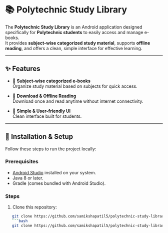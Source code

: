 # 📚 Polytechnic Study Library

The **Polytechnic Study Library** is an Android application designed specifically for **Polytechnic students** to easily access and manage e-books.  
It provides **subject-wise categorized study material**, supports **offline reading**, and offers a clean, simple interface for effective learning.

---

## ✨ Features

- 📖 **Subject-wise categorized e-books**  
  Organize study material based on subjects for quick access.

- 📂 **Download & Offline Reading**  
  Download once and read anytime without internet connectivity.



- 🎨 **Simple & User-friendly UI**  
  Clean interface built for students.

---

## 🚀 Installation & Setup

Follow these steps to run the project locally:

### Prerequisites
- [Android Studio](https://developer.android.com/studio) installed on your system.
- Java 8 or later.
- Gradle (comes bundled with Android Studio).

### Steps
1. Clone this repository:
```bash
   git clone https://github.com/samikshapatil5/polytechnic-study-library.git
   ```bash
   git clone https://github.com/samikshapatil5/polytechnic-study-library.git
